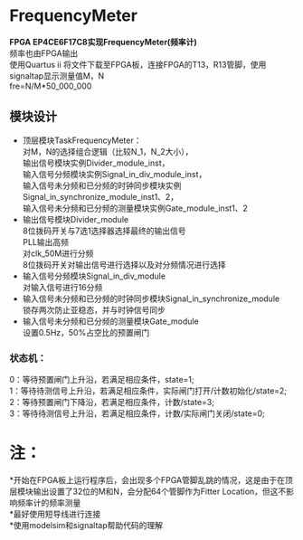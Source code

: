 # FrequencyMeter  
**FPGA EP4CE6F17C8实现FrequencyMeter(频率计)**  
频率也由FPGA输出  
使用Quartus ii 将文件下载至FPGA板，连接FPGA的T13，R13管脚，使用signaltap显示测量值M，N  
fre=N/M*50_000_000  
## 模块设计  
- 顶层模块TaskFrequencyMeter：  
对M，N的选择组合逻辑（比较N_1，N_2大小），  
输出信号模块实例Divider_module_inst，  
输入信号分频模块实例Signal_in_div_module_inst，  
输入信号未分频和已分频的时钟同步模块实例Signal_in_synchronize_module_inst1、2，  
输入信号未分频和已分频的测量模块实例Gate_module_inst1、2  
- 输出信号模块Divider_module  
8位拨码开关与7选1选择器选择最终的输出信号  
PLL输出高频  
对clk_50M进行分频  
8位拨码开关对输出信号进行选择以及对分频情况进行选择  
- 输入信号分频模块Signal_in_div_module  
对输入信号进行16分频  
- 输入信号未分频和已分频的时钟同步模块Signal_in_synchronize_module  
锁存两次防止亚稳态，并与时钟信号同步  
- 输入信号未分频和已分频的测量模块Gate_module  
设置0.5Hz，50%占空比的预置闸门  
### 状态机：  
   0：等待预置闸门上升沿，若满足相应条件，state=1;  
   1：等待待测信号上升沿，若满足相应条件，实际闸门打开/计数初始化/state=2;  
   2：等待预置闸门下降沿，若满足相应条件，计数/state=3;  
   3：等待待测信号上升沿，若满足相应条件，计数/实际闸门关闭/state=0;  
# 注：  
*开始在FPGA板上运行程序后，会出现多个FPGA管脚乱跳的情况，这是由于在顶层模块输出设置了32位的M和N，会分配64个管脚作为Fitter Location，但这不影响频率计的频率测量  
*最好使用短导线进行连接  
*使用modelsim和signaltap帮助代码的理解  
